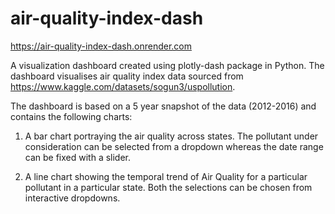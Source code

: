 # air-quality-index-dash

https://air-quality-index-dash.onrender.com

A visualization dashboard created using plotly-dash package in Python. The dashboard visualises air quality index data sourced from https://www.kaggle.com/datasets/sogun3/uspollution.

The dashboard is based on a 5 year snapshot of the data (2012-2016) and contains the following charts:

1. A bar chart portraying the air quality across states. The pollutant under consideration can be selected from a dropdown whereas the date range can be fixed with a slider.

2. A line chart showing the temporal trend of Air Quality for a particular pollutant in a particular state. Both the selections can be chosen from interactive dropdowns.
